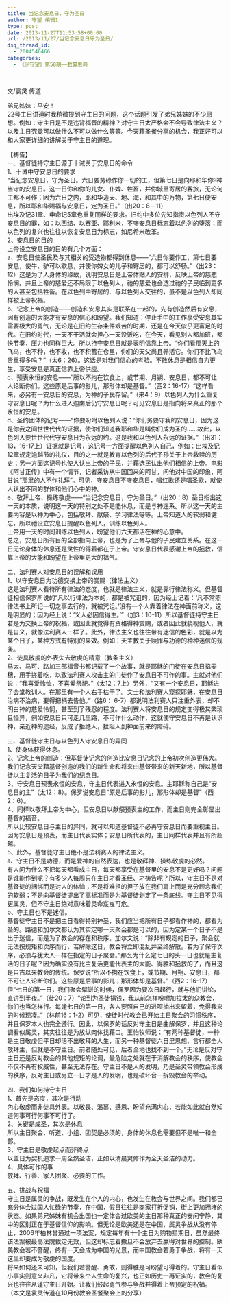 ```yaml
---
title: 当记念安息日，守为圣日
author: 守望 编辑1
type: post
date: 2013-11-27T11:53:58+00:00
url: /2013/11/27/当记念安息日守为圣日/
dsq_thread_id:
  - 2004546466
categories:
  - 《＠守望》第58期——数算恩典

---
```

文/袁灵 传道

弟兄姊妹：平安！   
22号主日讲道时我稍微提到守主日的问题，这个话题引发了弟兄姊妹的不少思想。例如：守主日是不是违背福音的精神？对守主日太严格会不会导致律法主义？以及主日究竟可以做什么不可以做什么等等。今天藉圣餐分享的机会，我正好可以和大家更详细的讲解关于守主日的道理。<!--more-->

   
【祷告】   
一、基督徒持守主日源于十诫关于安息日的命令   
1、十诫中守安息日的要求   
“当记念安息日，守为圣日。六日要劳碌作你一切的工，但第七日是向耶和华你?神当守的安息日。这一日你和你的儿女、仆婢、牲畜，并你城里寄居的客旅，无论何工都不可作；因为六日之内，耶和华造天、地、海，和其中的万物，第七日便安息，所以耶和华赐福与安息日，定为圣日。”（出20：8－11）   
出埃及记31章、申命记5章也重复同样的要求。旧约中多位先知指责以色列人不守安息日的罪，如：以西结、以赛亚、耶利米，不守安息日标志着以色列的堕落；而以色列的复兴也往往以恢复安息日为标志，如尼希米改革。   
2、安息日的目的   
上帝设立安息日的目的有几个方面：   
a、安息日使圣民及与其相关的受造物都得到休息——“六日你要作工，第七日要安息，使牛、驴可以歇息，并使你婢女的儿子和寄居的，都可以舒畅。”（出23：12）这是为了人身体的缘故，说明安息日是上帝体贴人的安排，反映上帝的慈悲怜悯。并且上帝的慈爱还不局限于以色列人，祂的慈爱也会透过祂的子民临到更多的人甚至包括牲畜。在以色列中寄居的、与以色列人交往的，虽不是以色列人却同样被上帝祝福。   
b、记念上帝的创造——创造和安息其实是联系在一起的，先有创造然后有安息，因有创造的大能才有安息的信心和盼望。我们知道：停止手中的工作享受安息其实需要极大的勇气，无论是在旧约生存条件艰苦的时期，还是在今天似乎更富足的时代。在旧约时代，一天不干活就会担心一天没饭吃，在今天，看见别人都加班，都快节奏，压力也同样巨大。所以持守安息日就是表明信靠上帝。“你们看那天上的飞鸟，也不种，也不收，也不积蓄在仓里，你们的天父尚且养活它。你们不比飞鸟贵重得多吗？”（太6：26）。这话是对我们信心的考验。不敢休息是相信自力更生，享受安息是真正信靠上帝供应。   
c、预表永恒的安息——“所以不拘在饮食上，或节期、月朔、安息日，都不可让人论断你们。这些原是后事的影儿，那形体却是基督。”（西2：16-17）“这样看来，必另有一安息日的安息，为神的子民存留。”（来4：9）以色列人为什么重复守安息日呢？为什么进入迦南后仍守安息日呢？可见安息日是指向将来真正的那个永恒的安息。   
d、圣约团体的记号——“你要吩咐以色列人说：‘你们务要守我的安息日，因为这是你我之间世世代代的证据，使你们知道我耶和华是叫你们成为圣的……故此，以色列人要世世代代守安息日为永远的约。这是我和以色列人永远的证据。”（出31：13，16-17上）证据就是记号，这记号一方面提醒以色列人自己，例如：出埃及记12章规定逾越节的礼仪，目的之一就是教育以色列的后代子孙关于上帝救赎的历史；另一方面这记号也使人认出上帝的子民，并藉选民认出他们相信的上帝。电影《阿甘正传》中有一个情节，记者采访从中国回来的阿甘，问他对中国的印象，阿甘说“那里的人不作礼拜”。可见，守安息日不守安息日，唱红歌还是唱圣歌，就使人认出不同的群体和他们心中的神。   
e、敬拜上帝、操练敬虔——“当记念安息日，守为圣日。”（出20：8）圣日指出这一天的本质，说明这一天的特别之处不是能休息，而是与神连系。所以这一天的主要内容是以神为中心，包括敬拜、献祭、学习律法等等。上帝知道人的软弱和健忘，所以祂设立安息日提醒以色列人，训练以色列人。   
上帝用一天的时间训练以色列人，盼望他们六天都活在神的心意中。   
总之，安息日所有目的全部指向上帝，也是为了上帝与他的子民建立关系。在这一日无论身体的休息还是灵性的得着都在于上帝。守安息日代表感谢上帝的拯救，信靠上帝的大能和盼望在上帝里更大的福气。

二、法利赛人对安息日的误解和误用   
1、以守安息日为功德交换上帝的赏赐（律法主义）   
这是法利赛人看待所有律法的态度，也就是律法主义，就是靠行律法称义。但基督徒相信保罗所说的“凡以行律法为本的，都是被咒诅的，因为经上记着：‘凡不常照律法书上所记一切之事去行的，就被咒诅。’没有一个人靠着律法在神面前称义，这是明显的；因为经上说：‘义人必因信得生。’”（加3：10-11）所以基督徒持守主日若是为交换上帝的祝福，或因此就觉得有资格得神赏赐，或者因此就藐视他人，就是自义，就像法利赛人一样了。此外，律法主义也往往带有迷信的色彩，就是以为某个日子，某种方式有特别的果效。例如：天主教关于赎罪与功德的种种迷信的规条。   
2、徒具敬虔的外表失去敬虔的精意（教条主义）   
马太、马可、路加三部福音书都记载了一个故事，就是耶稣的门徒在安息日掐麦穗，用手搓着吃，以致法利赛人攻击主的门徒作了安息日不可作的事。主就对他们说：“我喜爱怜恤，不喜爱祭祀。”（太12：7上）另外，“又有一个安息日，耶稣进了会堂教训人。在那里有一个人右手枯干了。文士和法利赛人窥探耶稣，在安息日治病不治病，要得把柄去告他。”（路6： 6-7）都说明法利赛人只注重外表，却不明白神的慈爱怜悯，甚至到了残忍的程度。法利赛人将安息日的规定变得极其繁琐且怪异，例如安息日只可走几里路，不可作什么动作，这就使守安息日不再是认识神，亲近神的途经，反成了拒绝人，拦阻人到神面前来的障碍。

三、基督徒守主日与以色列人守安息日的异同   
1、使身体获得休息。   
2、记念上帝的创造：但基督徒记念的创造比安息日记念的上帝初次创造更伟大。我们记念天父藉基督创造的我们的新生命和将来由基督带来的新天新地，所以基督徒以主复活的日子为我们的纪念日。   
3、守安息日预表永恒的安息，守主日代表进入永恒的安息。主耶稣称自己是“安息日的主”（太12：8）。保罗说安息日“原是后事的影儿，那形体却是基督”（西2：6）。   
4、同样以敬拜上帝为中心，但安息日以献祭预表主的工作，而主日则完全彰显出基督的福音。   
所以比较安息日与主日的异同，就可以知道基督徒不必再守安息日而要重视主日。因为安息日是预表，而主日代表实体；安息日所代表的，主日同样代表并且有所超越。   
5、此外，基督徒守主日绝不是法利赛人的律法主义。   
a、守主日不是功德，而是爱神的自然表达，也是敬拜神、操练敬虔的必然。   
有人问为什么不把每天都看成主日，每天都享受在基督里的安息不是更好吗？问题是谁能作到呢？有多少人每周只在主日才看圣经、才祷告呢？所以，守主日不是对基督徒的捆绑而是对人的体恤；不是将难担的担子放在我们肩上而是充分顾念我们的软弱；不是向基督徒提出了高标准而是为基督徒划定了一条底线。守主日不见得更属灵，但不守主日绝对意味着灵命岌岌可危。   
b、守主日也不是迷信。   
基督徒守主日不是把主日看得特别神圣，我们应当把所有日子都看作神的，都看为圣的。路德和加尔文都认为其实定哪一天聚会都是可以的，因为定某一个日子不是出于迷信，而是为了教会的存在和秩序。加尔文说：“除非有规定的日子，聚会就无法按规矩和次序而行，若解除这日，教会将立即混乱并至终解散。若为了保守次序，必须与犹太人一样在指定的日子聚会。”那么为什么定七日的头一日也就是主复活的日子呢？因为确实没有比主复活更能代表主的大能、得胜和拯救的了，而且这是自古以来教会的传统。保罗说“所以不拘在饮食上，或节期、月朔、安息日，都不可让人论断你们。这些原是后事的影儿；那形体却是基督。”（西2：16-17）但“七日的第一日，我们聚会擘饼的时候，保罗因为要次日起行，就与他们讲论，直讲到半夜。”（徒20：7）“论到为圣徒捐钱，我从前怎样吩咐加拉太的众教会，你们也当怎样行。每逢七日的第一日，各人要照自己的进项抽出来留着，免得我来的时候现凑。”（林前16：1-2）可见，使徒时代教会已开始主日聚会的习惯秩序，并且保罗本人也完全遵行。因此，以保罗的话反对守主日是曲解保罗，并且这种论调看似属灵，其实往往是为放纵肉体找藉口。王怡牧师说：“有两种基督徒，一种是主日敬虔但平日却活不出敬拜的人生，而另一种基督徒六日里思想、言行都全人敬拜主，但就是不守主日。前者随处可见，后者全地也找不到一个。”无论是反对守主日还是反对教会的其他规矩的论调，最危险之处就在于消解教会的秩序，使教会不仅不再有权威性，甚至无法存在。守主日不是人的发明，乃是圣灵带领教会形成的秩序，反对主日或另立一日才是人的发明，也是破坏合一拆毁教会的举动。

四、我们如何持守主日   
1、首先是态度，其次是行动   
內心敬虔而非徒具外表。以敬畏、渴慕、感恩、盼望充满内心，若能如此就自然知道何事可行何事不可行了。   
2、关键是成圣，其次是休息   
所以主日聚会、听道、小组、团契是必须的，身体的休息也需要但不是唯一和全部。   
3、守主日是敬虔起点而非终点   
以主日为契机追求一周全然圣洁，正如以清晨灵修作为全天圣洁的动力。   
4、具体可作的事   
敬拜、行善、家人团聚、必要的工作。

五、挑战与祝福   
守主日是属灵的争战，既发生在个人的内心，也发生在教会与世界之间。我们都已充分体会过国人忙碌的节奏，在中国，假日往往是商家打折促销，街上更加拥堵的状态。如果弟兄姊妹有机会出国也一定体会过欧美的主日那种真正的安闲宁静，其中的区别正在于基督信仰的影响。但无论是欧美还是在中国，属灵争战从没有停止，2006年柏林曾通过一项法案，规定每年有十个主日为购物星期日，虽然最终该法案被最高法院裁定无效，但这却标志着撒旦不会放弃去赢得对世界的控制。欧美教会若不警醒，终有一天会成为中国的光景，而中国教会若勇于争战，将有一天这里却要成为敬虔的国度。   
将来如何还未可知，但我们若警醒、勇敢，则得胜是可盼望可得着的。守主日看似小事实则意义非凡，它将带来个人生命的复兴，也正如历史一再证实的，教会的复兴也往往从谨守主日开始。让我们鼓起勇气参与争战并得着上帝预定的祝福。   
（本文是袁灵传道在10月份教会圣餐聚会上的分享）
